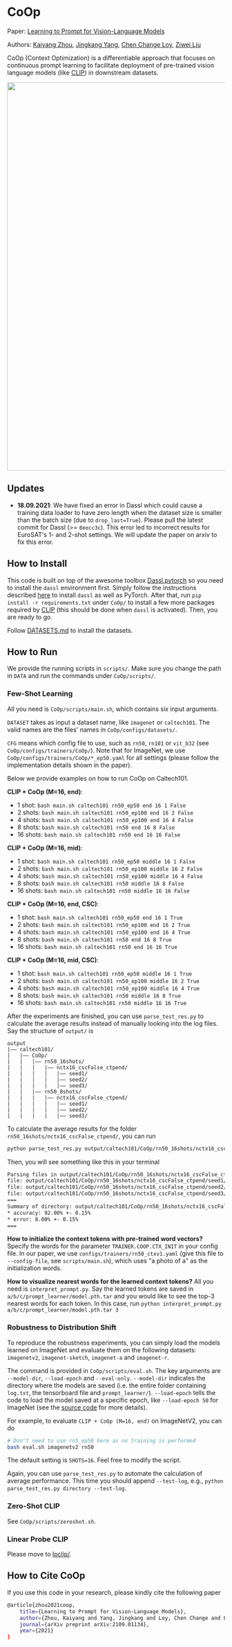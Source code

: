 # CoOp

Paper: [Learning to Prompt for Vision-Language Models](https://arxiv.org/abs/2109.01134)

Authors: [Kaiyang Zhou](https://kaiyangzhou.github.io/), [Jingkang Yang](https://jingkang50.github.io/), [Chen Change Loy](https://www.mmlab-ntu.com/person/ccloy/index.html), [Ziwei Liu](https://liuziwei7.github.io/)

CoOp (Context Optimization) is a differentiable approach that focuses on continuous prompt learning to facilitate deployment of pre-trained vision language models (like [CLIP](https://arxiv.org/abs/2103.00020)) in downstream datasets.

<div align="center">
  <img src="https://drive.google.com/uc?export=view&id=1sQYVV6-haWvo8p4ACC4JxLtZHvGQeEAW" width="900px" />
</div>

## Updates

- **18.09.2021**: We have fixed an error in Dassl which could cause a training data loader to have zero length when the dataset size is smaller than the batch size (due to `drop_last=True`). Please pull the latest commit for Dassl (>= `8eecc3c`). This error led to incorrect results for EuroSAT's 1- and 2-shot settings. We will update the paper on arxiv to fix this error.

## How to Install
This code is built on top of the awesome toolbox [Dassl.pytorch](https://github.com/KaiyangZhou/Dassl.pytorch) so you need to install the `dassl` environment first. Simply follow the instructions described [here](https://github.com/KaiyangZhou/Dassl.pytorch#installation) to install `dassl` as well as PyTorch. After that, run `pip install -r requirements.txt` under `CoOp/` to install a few more packages required by [CLIP](https://github.com/openai/CLIP) (this should be done when `dassl` is activated). Then, you are ready to go.

Follow [DATASETS.md](DATASETS.md) to install the datasets.

## How to Run

We provide the running scripts in `scripts/`. Make sure you change the path in `DATA` and run the commands under `CoOp/scripts/`.

### Few-Shot Learning
All you need is `CoOp/scripts/main.sh`, which contains six input arguments.

`DATASET` takes as input a dataset name, like `imagenet` or `caltech101`. The valid names are the files' names in `CoOp/configs/datasets/`.

`CFG` means which config file to use, such as `rn50`, `rn101` or `vit_b32` (see `CoOp/configs/trainers/CoOp/`). Note that for ImageNet, we use `CoOp/configs/trainers/CoOp/*_ep50.yaml` for all settings (please follow the implementation details shown in the paper).

Below we provide examples on how to run CoOp on Caltech101.

**CLIP + CoOp (M=16, end)**:
- 1 shot: `bash main.sh caltech101 rn50_ep50 end 16 1 False`
- 2 shots: `bash main.sh caltech101 rn50_ep100 end 16 2 False`
- 4 shots: `bash main.sh caltech101 rn50_ep100 end 16 4 False`
- 8 shots: `bash main.sh caltech101 rn50 end 16 8 False`
- 16 shots: `bash main.sh caltech101 rn50 end 16 16 False`

**CLIP + CoOp (M=16, mid)**:
- 1 shot: `bash main.sh caltech101 rn50_ep50 middle 16 1 False`
- 2 shots: `bash main.sh caltech101 rn50_ep100 middle 16 2 False`
- 4 shots: `bash main.sh caltech101 rn50_ep100 middle 16 4 False`
- 8 shots: `bash main.sh caltech101 rn50 middle 16 8 False`
- 16 shots: `bash main.sh caltech101 rn50 middle 16 16 False`

**CLIP + CoOp (M=16, end, CSC)**:
- 1 shot: `bash main.sh caltech101 rn50_ep50 end 16 1 True`
- 2 shots: `bash main.sh caltech101 rn50_ep100 end 16 2 True`
- 4 shots: `bash main.sh caltech101 rn50_ep100 end 16 4 True`
- 8 shots: `bash main.sh caltech101 rn50 end 16 8 True`
- 16 shots: `bash main.sh caltech101 rn50 end 16 16 True`

**CLIP + CoOp (M=16, mid, CSC)**:
- 1 shot: `bash main.sh caltech101 rn50_ep50 middle 16 1 True`
- 2 shots: `bash main.sh caltech101 rn50_ep100 middle 16 2 True`
- 4 shots: `bash main.sh caltech101 rn50_ep100 middle 16 4 True`
- 8 shots: `bash main.sh caltech101 rn50 middle 16 8 True`
- 16 shots: `bash main.sh caltech101 rn50 middle 16 16 True`

After the experiments are finished, you can use `parse_test_res.py` to calculate the average results instead of manually looking into the log files. Say the structure of `output/` is

```
output
|–– caltech101/
|   |–– CoOp/
|   |   |–– rn50_16shots/
|   |   |   |–– nctx16_cscFalse_ctpend/
|   |   |   |   |–– seed1/
|   |   |   |   |–– seed2/
|   |   |   |   |–– seed3/
|   |   |–– rn50_8shots/
|   |   |   |–– nctx16_cscFalse_ctpend/
|   |   |   |   |–– seed1/
|   |   |   |   |–– seed2/
|   |   |   |   |–– seed3/
```

To calculate the average results for the folder `rn50_16shots/nctx16_cscFalse_ctpend/`, you can run

```bash
python parse_test_res.py output/caltech101/CoOp/rn50_16shots/nctx16_cscFalse_ctpend
```

Then, you will see something like this in your terminal

```bash
Parsing files in output/caltech101/CoOp/rn50_16shots/nctx16_cscFalse_ctpend
file: output/caltech101/CoOp/rn50_16shots/nctx16_cscFalse_ctpend/seed1/log.txt. accuracy: 91.81%. error: 8.19%.
file: output/caltech101/CoOp/rn50_16shots/nctx16_cscFalse_ctpend/seed2/log.txt. accuracy: 92.01%. error: 7.99%.
file: output/caltech101/CoOp/rn50_16shots/nctx16_cscFalse_ctpend/seed3/log.txt. accuracy: 92.17%. error: 7.83%.
===
Summary of directory: output/caltech101/CoOp/rn50_16shots/nctx16_cscFalse_ctpend
* accuracy: 92.00% +- 0.15%
* error: 8.00% +- 0.15%
===
```

**How to initialize the context tokens with pre-trained word vectors?** Specify the words for the parameter `TRAINER.COOP.CTX_INIT` in your config file. In our paper, we use `configs/trainers/rn50_ctxv1.yaml` (give this file to `--config-file`, see `scripts/main.sh`), which uses "a photo of a" as the initialization words.

**How to visualize nearest words for the learned context tokens?** All you need is `interpret_prompt.py`. Say the learned tokens are saved in `a/b/c/prompt_learner/model.pth.tar` and you would like to see the top-3 nearest words for each token. In this case, run `python interpret_prompt.py a/b/c/prompt_learner/model.pth.tar 3`

### Robustness to Distribution Shift
To reproduce the robustness experiments, you can simply load the models learned on ImageNet and evaluate them on the following datasets: `imagenetv2`, `imagenet-sketch`, `imagenet-a` and `imagenet-r`.

The command is provided in `CoOp/scripts/eval.sh`. The key arguments are `--model-dir`, `--load-epoch` and `--eval-only`. `--model-dir` indicates the directory where the models are saved (i.e. the entire folder containing `log.txt`, the tensorboard file and `prompt_learner/`). `--load-epoch` tells the code to load the model saved at a specific epoch, like `--load-epoch 50` for ImageNet (see the [source code](https://github.com/KaiyangZhou/Dassl.pytorch/blob/master/dassl/engine/trainer.py#L169) for more details).

For example, to evaluate `CLIP + CoOp (M=16, end)` on ImageNetV2, you can do

```bash
# Don't need to use rn5_ep50 here as no training is performed
bash eval.sh imagenetv2 rn50
```

The default setting is `SHOTS=16`. Feel free to modify the script.

Again, you can use `parse_test_res.py` to automate the calculation of average performance. This time you should append `--test-log`, e.g., `python parse_test_res.py directory --test-log`.

### Zero-Shot CLIP
See `CoOp/scripts/zeroshot.sh`.

### Linear Probe CLIP
Please move to [lpclip/](lpclip/).

## How to Cite CoOp
If you use this code in your research, please kindly cite the following paper

```bash
@article{zhou2021coop,
    title={Learning to Prompt for Vision-Language Models},
    author={Zhou, Kaiyang and Yang, Jingkang and Loy, Chen Change and Liu, Ziwei},
    journal={arXiv preprint arXiv:2109.01134},
    year={2021}
}
```
